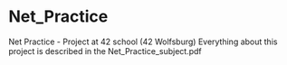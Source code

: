 # Net_Practice
Net Practice - Project at 42 school (42 Wolfsburg)
Everything about this project is described in the Net_Practice_subject.pdf
